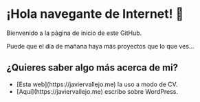 # ¡Hola navegante de Internet! 👋

Bienvenido a la página de inicio de este GitHub.

Puede que el día de mañana haya más proyectos que lo que ves...

## ¿Quieres saber algo más acerca de mi?
<ul>
<li>[Esta web](https://javiervallejo.me) la uso a modo de CV.</li>
<li>[Aquí](https://javiervallejo.me) escribo sobre WordPress.</li>
</ul>

<!--
**javiervallejooca/javiervallejooca** is a ✨ _special_ ✨ repository because its `README.md` (this file) appears on your GitHub profile.

Here are some ideas to get you started:

- 🔭 I’m currently working on ...
- 🌱 I’m currently learning ...
- 👯 I’m looking to collaborate on ...
- 🤔 I’m looking for help with ...
- 💬 Ask me about ...
- 📫 How to reach me: ...
- 😄 Pronouns: ...
- ⚡ Fun fact: ...
-->
